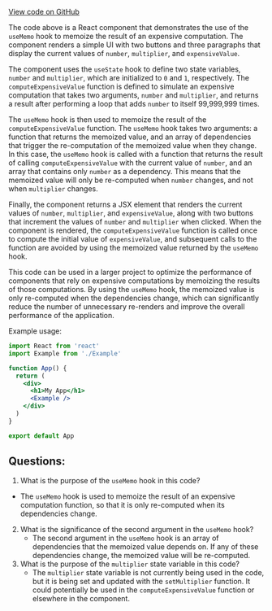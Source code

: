 [View code on GitHub](https://github.com/ldarren/rhook-doc/gist/useMemo.jsx)

The code above is a React component that demonstrates the use of the `useMemo` hook to memoize the result of an expensive computation. The component renders a simple UI with two buttons and three paragraphs that display the current values of `number`, `multiplier`, and `expensiveValue`. 

The component uses the `useState` hook to define two state variables, `number` and `multiplier`, which are initialized to `0` and `1`, respectively. The `computeExpensiveValue` function is defined to simulate an expensive computation that takes two arguments, `number` and `multiplier`, and returns a result after performing a loop that adds `number` to itself 99,999,999 times. 

The `useMemo` hook is then used to memoize the result of the `computeExpensiveValue` function. The `useMemo` hook takes two arguments: a function that returns the memoized value, and an array of dependencies that trigger the re-computation of the memoized value when they change. In this case, the `useMemo` hook is called with a function that returns the result of calling `computeExpensiveValue` with the current value of `number`, and an array that contains only `number` as a dependency. This means that the memoized value will only be re-computed when `number` changes, and not when `multiplier` changes.

Finally, the component returns a JSX element that renders the current values of `number`, `multiplier`, and `expensiveValue`, along with two buttons that increment the values of `number` and `multiplier` when clicked. When the component is rendered, the `computeExpensiveValue` function is called once to compute the initial value of `expensiveValue`, and subsequent calls to the function are avoided by using the memoized value returned by the `useMemo` hook. 

This code can be used in a larger project to optimize the performance of components that rely on expensive computations by memoizing the results of those computations. By using the `useMemo` hook, the memoized value is only re-computed when the dependencies change, which can significantly reduce the number of unnecessary re-renders and improve the overall performance of the application. 

Example usage:

```jsx
import React from 'react'
import Example from './Example'

function App() {
  return (
    <div>
      <h1>My App</h1>
      <Example />
    </div>
  )
}

export default App
```
## Questions: 
 1. What is the purpose of the `useMemo` hook in this code?
   - The `useMemo` hook is used to memoize the result of an expensive computation function, so that it is only re-computed when its dependencies change.
2. What is the significance of the second argument in the `useMemo` hook?
   - The second argument in the `useMemo` hook is an array of dependencies that the memoized value depends on. If any of these dependencies change, the memoized value will be re-computed.
3. What is the purpose of the `multiplier` state variable in this code?
   - The `multiplier` state variable is not currently being used in the code, but it is being set and updated with the `setMultiplier` function. It could potentially be used in the `computeExpensiveValue` function or elsewhere in the component.